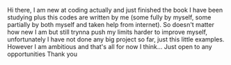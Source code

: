 Hi there, I am new at coding actually and just finished the book I have been studying plus this codes are written by me (some fully by myself, some partially by both myself and taken help from internet).
So doesn't matter how new I am but still trynna push my limits harder to improve myself, unfortunately I have not done any big project so far, just this little examples. However I am ambitious and that's
all for now I think...   Just open to any opportunities
Thank you
